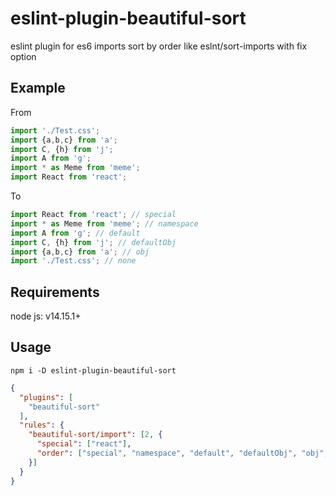 # eslint-plugin-beautiful-sort

eslint plugin for es6 imports sort by order like eslnt/sort-imports with fix option

## Example

From
```js
import './Test.css';
import {a,b,c} from 'a';
import C, {h} from 'j';
import A from 'g';
import * as Meme from 'meme';
import React from 'react';
```
To
```js
import React from 'react'; // special
import * as Meme from 'meme'; // namespace
import A from 'g'; // default
import C, {h} from 'j'; // defaultObj
import {a,b,c} from 'a'; // obj
import './Test.css'; // none
```

## Requirements
node js: v14.15.1+

## Usage

`npm i -D eslint-plugin-beautiful-sort`

```json
{
  "plugins": [
    "beautiful-sort"
  ],
  "rules": {
    "beautiful-sort/import": [2, {
      "special": ["react"], 
      "order": ["special", "namespace", "default", "defaultObj", "obj", "none"]
    }]
  }
}
```

